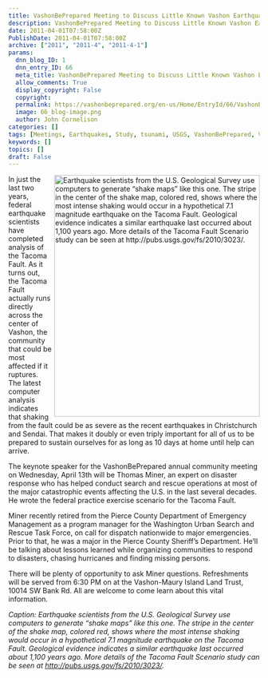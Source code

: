 ```yaml
---
title: VashonBePrepared Meeting to Discuss Little Known Vashon Earthquake Hazard
description: VashonBePrepared Meeting to Discuss Little Known Vashon Earthquake Hazard
date: 2011-04-01T07:58:00Z
PublishDate: 2011-04-01T07:58:00Z
archive: ["2011", "2011-4", "2011-4-1"]
params:
  dnn_blog_ID: 1
  dnn_entry_ID: 66
  meta_title: VashonBePrepared Meeting to Discuss Little Known Vashon Earthquake Hazard
  allow_comments: True
  display_copyright: False
  copyright:
  permalink: https://vashonbeprepared.org/en-us/Home/EntryId/66/VashonBePrepared-Meeting-to-Discuss-Little-Known-Vashon-Earthquake-Hazard
  image: 66_blog-image.png
  author: John Cornelison
categories: []
tags: [Meetings, Earthquakes, Study, tsunami, USGS, VashonBePrepared, Vashon]
keywords: []
topics: []
draft: False
---
```


<p><a href="./images/66/WLW-VashonBePreparedMeetingtoDiscussLittleKn_C33-fs2010-3023_img_2-cropped2_2.jpg"><img title="Earthquake scientists from the U.S. Geological Survey use computers to generate “shake maps” like this one. The stripe in the center of the shake map, colored red, shows where the most intense shaking would occur in a hypothetical 7.1 magnitude earthquake on the Tacoma Fault. Geological evidence indicates a similar earthquake last occurred about 1,100 years ago. More details of the Tacoma Fault Scenario study can be seen at http://pubs.usgs.gov/fs/2010/3023/." border="0" alt="Earthquake scientists from the U.S. Geological Survey use computers to generate “shake maps” like this one. The stripe in the center of the shake map, colored red, shows where the most intense shaking would occur in a hypothetical 7.1 magnitude earthquake on the Tacoma Fault. Geological evidence indicates a similar earthquake last occurred about 1,100 years ago. More details of the Tacoma Fault Scenario study can be seen at http://pubs.usgs.gov/fs/2010/3023/." align="right" width="412" height="484" style="border-right-width: 0px; margin: 0px 0px 5px 5px; display: inline; border-top-width: 0px; border-bottom-width: 0px; border-left-width: 0px" src="./images/66/WLW-VashonBePreparedMeetingtoDiscussLittleKn_C33-fs2010-3023_img_2-cropped2_thumb.jpg" /></a> In just the last two years, federal earthquake scientists have completed analysis of the Tacoma Fault. As it turns out, the Tacoma Fault actually runs directly across the center of Vashon, the community that could be most affected if it ruptures. The latest computer analysis indicates that shaking from the fault could be as severe as the recent earthquakes in Christchurch and Sendai. That makes it doubly or even triply important for all of us to be prepared to sustain ourselves for as long as 10 days at home until help can arrive.</p>
<p>The keynote speaker for the VashonBePrepared annual community meeting on Wednesday, April 13th will be Thomas Miner, an expert on disaster response who has helped conduct search and rescue operations at most of the major catastrophic events affecting the U.S. in the last several decades. He wrote the federal practice exercise scenario for the Tacoma Fault.</p>
<p>Miner recently retired from the Pierce County Department of Emergency Management as a program manager for the Washington Urban Search and Rescue Task Force, on call for dispatch nationwide to major emergencies. Prior to that, he was a major in the Pierce County Sheriff’s Department. He’ll be talking about lessons learned while organizing communities to respond to disasters, chasing hurricanes and finding missing persons.</p>
<p>There will be plenty of opportunity to ask Miner questions. Refreshments will be served from 6:30 PM on at the Vashon-Maury Island Land Trust, 10014 SW Bank Rd. All are welcome to come learn about this vital information.</p>
<p><i>Caption: Earthquake scientists from the U.S. Geological Survey use computers to generate “shake maps” like this one. The stripe in the center of the shake map, colored red, shows where the most intense shaking would occur in a hypothetical 7.1 magnitude earthquake on the Tacoma Fault. Geological evidence indicates a similar earthquake last occurred about 1,100 years ago. More details of the Tacoma Fault Scenario study can be seen at <a href="http://pubs.usgs.gov/fs/2010/3023/">http://pubs.usgs.gov/fs/2010/3023/</a>.</i></p>
